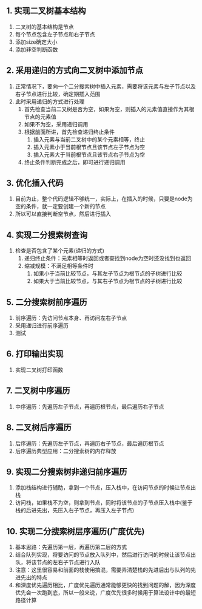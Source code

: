 ## 1. 实现二叉树基本结构
1. 二叉树的基本结构是节点
2. 每个节点包含左子节点和右子节点
3. 添加size确定大小
4. 添加非空判断函数
## 2. 采用递归的方式向二叉树中添加节点
1. 正常情况下，要向一个二分搜索树中插入元素，需要将该元素与左子节点以及右子节点进行比较，确定期插入范围
2. 此时采用递归的方式进行处理
    1. 首先检查当前二叉树是否为空，如果为空，则插入的元素值直接作为其根节点的元素值
    2. 如果不为空，采用递归调用
    3. 根据前面所讲，首先检查递归终止条件
        1. 插入元素与当前二叉树中的某个元素相等，终止
        2. 插入元素小于当前根节点且该节点左子节点为空
        3. 插入元素大于当前根节点且该节点右子节点为空
    4. 终止条件判断完成之后，即可进行递归调用    
## 3. 优化插入代码
1. 目前为止，整个代码逻辑不够统一，实际上，在插入的时候，只要是node为空的条件，就一定要创建一个新的节点
2. 所以可以直接判断空节点，然后进行插入
## 4. 实现二分搜索树查询
1. 检查是否包含了某个元素(递归的方式)
    1. 递归终止条件：元素相等时返回或者查找到node为空时还没找到也返回
    2. 缩减规模：不满足相等条件时
        1. 如果小于当前比较节点，与其左子节点为根节点的子树进行比较
        2. 如果大于当前比较节点，与其右子节点为根节点的子树进行比较
## 5. 二分搜索树前序遍历
1. 前序遍历：先访问节点本身、再访问左右子节点
2. 采用递归进行前序遍历
3. 测试
## 6. 打印输出实现
1. 实现二叉树打印函数        
## 7. 二叉树中序遍历
1. 中序遍历：先遍历左子节点，再遍历根节点，最后遍历右子节点
## 8. 二叉树后序遍历
1. 后序遍历：先遍历左子节点，再遍历右子节点，最后遍历根节点
2. 后序遍历典型应用：二分搜索树的内存释放
## 9. 实现二分搜索树非递归前序遍历
1. 添加栈结构进行辅助，拿到一个节点，压入栈中，在访问节点的时候让节点出栈
2. 访问栈，如果栈不为空，则拿到节点，同时将该节点的子节点压入栈中(鉴于栈的后进先出，先压入右子节点，再压入左子节点)
## 10. 实现二分搜索树层序遍历(广度优先)
1. 基本思路：先遍历第一层，再遍历第二层的方式
2. 结合队列实现，将要访问的节点放入队列中，然后进行访问的时候让该节点出队，将该节点的左右子节点进行入队
3. 注意：这里很容易和前面的栈使用搞混，需要弄清楚栈的先进后出与队列的先进先出的特点
4. 和深度优先遍历相比，广度优先遍历通常能够更快的找到问题的解，因为深度优先会一次跑到底，所以一般来说，广度优先很多时候用于算法设计中的最短路径计算
